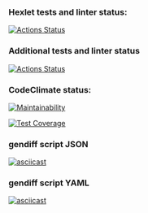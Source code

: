 ### Hexlet tests and linter status:
[![Actions Status](https://github.com/allearning/python-project-50/workflows/hexlet-check/badge.svg)](https://github.com/allearning/python-project-50/actions)


### Additional tests and linter status
[![Actions Status](https://github.com/allearning/python-project-50/workflows/tests/badge.svg)](https://github.com/allearning/python-project-50/actions)

### CodeClimate status:
[![Maintainability](https://api.codeclimate.com/v1/badges/428ac45a04a0146bffbf/maintainability)](https://codeclimate.com/github/allearning/python-project-50/maintainability)

[![Test Coverage](https://api.codeclimate.com/v1/badges/428ac45a04a0146bffbf/test_coverage)](https://codeclimate.com/github/allearning/python-project-50/test_coverage)

### gendiff script JSON
[![asciicast](https://asciinema.org/a/KByyzO8XmuZv79hLxVMS0Sef5.svg)](https://asciinema.org/a/KByyzO8XmuZv79hLxVMS0Sef5)

### gendiff script YAML
[![asciicast](https://asciinema.org/a/VeMnRJhSE6SYxkdmhhDbzJDMI.svg)](https://asciinema.org/a/VeMnRJhSE6SYxkdmhhDbzJDMI)